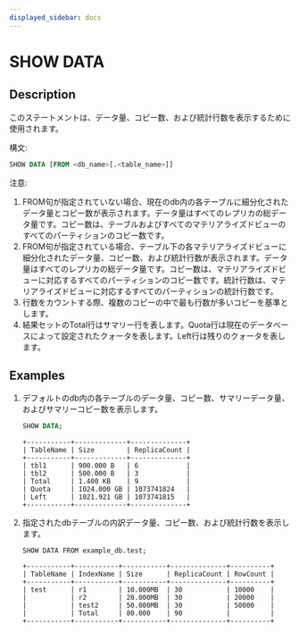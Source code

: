 ```yaml
---
displayed_sidebar: docs
---
```


# SHOW DATA

## Description

このステートメントは、データ量、コピー数、および統計行数を表示するために使用されます。

構文:

```sql
SHOW DATA [FROM <db_name>[.<table_name>]]
```

注意:

1. FROM句が指定されていない場合、現在のdb内の各テーブルに細分化されたデータ量とコピー数が表示されます。データ量はすべてのレプリカの総データ量です。コピー数は、テーブルおよびすべてのマテリアライズドビューのすべてのパーティションのコピー数です。
2. FROM句が指定されている場合、テーブル下の各マテリアライズドビューに細分化されたデータ量、コピー数、および統計行数が表示されます。データ量はすべてのレプリカの総データ量です。コピー数は、マテリアライズドビューに対応するすべてのパーティションのコピー数です。統計行数は、マテリアライズドビューに対応するすべてのパーティションの統計行数です。
3. 行数をカウントする際、複数のコピーの中で最も行数が多いコピーを基準とします。
4. 結果セットのTotal行はサマリー行を表します。Quota行は現在のデータベースによって設定されたクォータを表します。Left行は残りのクォータを表します。

## Examples

1. デフォルトのdb内の各テーブルのデータ量、コピー数、サマリーデータ量、およびサマリーコピー数を表示します。

    ```sql
    SHOW DATA;
    ```

    ```plain text
    +-----------+-------------+--------------+
    | TableName | Size        | ReplicaCount |
    +-----------+-------------+--------------+
    | tbl1      | 900.000 B   | 6            |
    | tbl2      | 500.000 B   | 3            |
    | Total     | 1.400 KB    | 9            |
    | Quota     | 1024.000 GB | 1073741824   |
    | Left      | 1021.921 GB | 1073741815   |
    +-----------+-------------+--------------+
    ```

2. 指定されたdbテーブルの内訳データ量、コピー数、および統計行数を表示します。

    ```plain text
    SHOW DATA FROM example_db.test;
    
    +-----------+-----------+-----------+--------------+----------+
    | TableName | IndexName | Size      | ReplicaCount | RowCount |
    +-----------+-----------+-----------+--------------+----------+
    | test      | r1        | 10.000MB  | 30           | 10000    |
    |           | r2        | 20.000MB  | 30           | 20000    |
    |           | test2     | 50.000MB  | 30           | 50000    |
    |           | Total     | 80.000    | 90           |          |
    +-----------+-----------+-----------+--------------+----------+
    ```